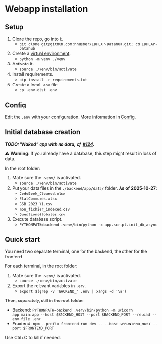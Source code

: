 # Webapp installation

## Setup

1. Clone the repo, go into it.
     - `git clone git@github.com:hhueber/IDHEAP-Datahub.git; cd IDHEAP-Datahub`
2. Create a [virtual environment](https://docs.python.org/3/library/venv.html).
     - `python -m venv ./venv`
3. Activate it.
    - `source ./venv/bin/activate`
4. Install requirements.
     - `pip install -r requirements.txt`
5. Create a local `.env` file.
     - `cp .env.dist .env`

## Config

Edit the `.env` with your configuration. More information in [Config](./config.md).

## Initial database creation

**_TODO: "Naked" app with no data, cf. [#124](https://github.com/hhueber/IDHEAP-Datahub/issues/124)._**

**⚠️ Warning**: If you already have a database, this step might result in loss of data.

In the root folder:
1. Make sure the `.venv/` is activated.
    - `source ./venv/bin/activate`
2. Put your data files in the `./backend/app/data/` folder. **As of 2025-10-27**:
    - `CodeBook_Cleaned.xlsx`
    - `EtatCommunes.xlsx`
    - `GSB 2023_V1.csv`
    - `mon_fichier_indexed.csv`
    - `QuestionsGlobales.csv`
3. Execute database script.
    - `PYTHONPATH=backend .venv/bin/python -m app.script.init_db_async`

## Quick start

You need two separate terminal, one for the backend, the other for the frontend.

For each terminal, in the root folder:
1. Make sure the `.venv/` is activated.
    - `source ./venv/bin/activate`
2. Export the relevant variables in `.env`.
    - `export $(grep -v 'BACKEND_' .env | xargs -d '\n')`

Then, separately, still in the root folder:
- Backend: `PYTHONPATH=backend .venv/bin/python -m uvicorn app.main:app --host $BACKEND_HOST --port $BACKEND_PORT --reload --env-file .env`
- Frontend: `npm --prefix frontend run dev -- --host $FRONTEND_HOST --port $FRONTEND_PORT`

Use Ctrl+C to kill if needed.
